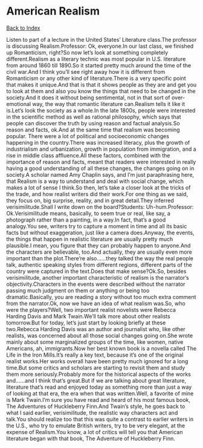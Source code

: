 # American Realism
[Back to Index](https://github.com/windows10010/tpoExtractor/blob/master/README.md)

Listen to part of a lecture in the United States’ Literature class.The professor is discussing Realism.Professor: Ok, everyone.In our last class, we finished up Romanticism, right?So now let’s look at something completely different.Realism as a literary technic was most popular in U.S. literature from around 1860 till 1890.So it started pretty much around the time of the civil war.And I think you’ll see right away how it is different from Romanticism or any other kind of literature.There is a very specific point that makes it unique.And that is that it shows people as they are and get you to look at them and also you know the things that need to be changed in the society.And it does it without being sentimental, not in that sort of over-emotional way, the way that romantic literature can.Realism tells it like it is.Let’s look the society as a whole.In the late 1800s, people were interested in the scientific method as well as rational philosophy, which says that people can discover the truth by using reason and factual analysis.So reason and facts, ok.And at the same time that realism was becoming popular. There were a lot of political and socioeconomic changes happening in the country.There was increased literacy, plus the growth of industrialism and urbanization, growth in population from immigration, and a rise in middle class affluence.All these factors, combined with the importance of reason and facts, meant that readers were interested in really having a good understanding of all these changes, the changes going on in society.A scholar named Amy Chaplin says, and I’m just paraphrasing here, that Realism is a way to understand and deal with social change, which makes a lot of sense I think.So then, let’s take a closer look at the tricks of the trade, and how realist writers did their work.For one thing as we said, they focus on, big surprise, reality, and in great detail.They inferred verisimilitude.Shall I write down on the board?Students: Uh-hum.Professor: Ok.Verisimilitude means, basically, to seem true or real, like say, a photograph rather than a painting, in a way.In fact, that’s a good analogy.You see, writers try to capture a moment in time and all its basic facts but without exaggeration, just like a camera does.Anyway, the events, the things that happen in realistic literature are usually pretty much plausible.I mean, you figure that they can probably happen to anyone.And the characters are believable, too.And actually, they are usually even more important than the plot.There’re also……they talked the way the real people talk, authentic speaking styles from different regions, different parts of the country were captured in the text.Does that make sense?Ok.So, besides verisimilitude, another important characteristic of realism is the narrator’s objectivity.Characters in the events were described without the narrator passing much judgment on them or anything or being too dramatic.Basically, you are reading a story without too much extra comment from the narrator.Ok, now we have an idea of what realism was.So, who were the players?Well, two important realist novelists were Rebecca Harding Davis and Mark Twain.We’ll talk more about other realists tomorrow.But for today, let’s just start by looking briefly at these two.Rebecca Harding Davis was an author and journalist who, like other realists, was concerned about all those social changes going on.She wrote mainly about some marginalized groups of the time, like women, native Americans, ah, immigrants.Now her best known book is a novella called The Life in the Iron Mills.It’s really a key text, because it’s one of the original realist works.Her works overall have been pretty much ignored for a long time.But some critics and scholars are starting to revisit them and study them more seriously.Probably more for the historical aspects of the works and……and I think that’s great.But if we are talking about great literature, literature that’s read and enjoyed today as something more than just a way of looking at that era, the era when that was written.Well, a favorite of mine is Mark Twain.I’m sure you have read and heard of his most famous book, The Adventures of Huckleberry Finn.And Twain’s style, he goes back to what I said earlier, verisimilitude, the realistic way characters act and talk.You should realize too that this was quite a contrast to earlier writers in the U.S., who try to emulate British writers, try to be very elegant, at the expense of Realism.You know, a lot of critics will tell you that American literature began with that book, The Adventure of Huckleberry Finn.
